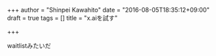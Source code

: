 +++
author = "Shinpei Kawahito"
date = "2016-08-05T18:35:12+09:00"
draft = true
tags = []
title = "x.aiを試す"

+++

waitlistみたいだ
